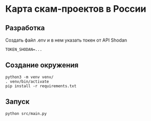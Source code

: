 # Карта скам-проектов в России

## Разработка

Создать файл .env и в нем указать токен от API Shodan

```
TOKEN_SHODAN=...
```

## Создание окружения

```
python3 -m venv venv/
. venv/bin/activate
pip install -r requirements.txt
```

## Запуск

```
python src/main.py
```